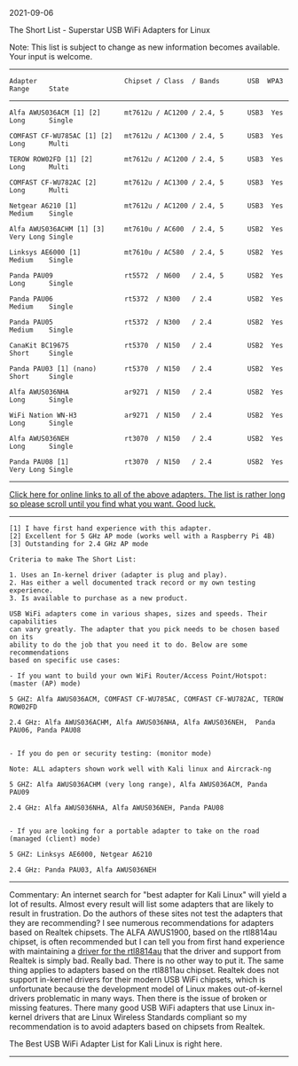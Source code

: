 2021-09-06

The Short List - Superstar USB WiFi Adapters for Linux

Note: This list is subject to change as new information becomes available.  Your input is welcome. 

-----

```
Adapter                      Chipset / Class  / Bands       USB  WPA3  Range     State
```

-----

```
Alfa AWUS036ACM [1] [2]      mt7612u / AC1200 / 2.4, 5      USB3  Yes  Long      Single

COMFAST CF-WU785AC [1] [2]   mt7612u / AC1300 / 2.4, 5      USB3  Yes  Long      Multi

TEROW ROW02FD [1] [2]        mt7612u / AC1200 / 2.4, 5      USB3  Yes  Long      Multi

COMFAST CF-WU782AC [2]       mt7612u / AC1300 / 2.4, 5      USB3  Yes  Long      Multi

Netgear A6210 [1]            mt7612u / AC1200 / 2.4, 5      USB3  Yes  Medium    Single

Alfa AWUS036ACHM [1] [3]     mt7610u / AC600  / 2.4, 5      USB2  Yes  Very Long Single

Linksys AE6000 [1]           mt7610u / AC580  / 2.4, 5      USB2  Yes  Medium    Single

Panda PAU09                  rt5572  / N600   / 2.4, 5      USB2  Yes  Long      Single

Panda PAU06                  rt5372  / N300   / 2.4         USB2  Yes  Medium    Single

Panda PAU05                  rt5372  / N300   / 2.4         USB2  Yes  Medium    Single

CanaKit BC19675              rt5370  / N150   / 2.4         USB2  Yes  Short     Single

Panda PAU03 [1] (nano)       rt5370  / N150   / 2.4         USB2  Yes  Short     Single        

Alfa AWUS036NHA              ar9271  / N150   / 2.4         USB2  Yes  Long      Single

WiFi Nation WN-H3            ar9271  / N150   / 2.4         USB2  Yes  Long      Single

Alfa AWUS036NEH              rt3070  / N150   / 2.4         USB2  Yes  Long      Single

Panda PAU08 [1]              rt3070  / N150   / 2.4         USB2  Yes  Very Long Single
```

-----

[Click here for online links to all of the above adapters. The list is rather long so please scroll until you find what you want. Good luck.](https://github.com/morrownr/USB-WiFi)

-----

```
[1] I have first hand experience with this adapter.
[2] Excellent for 5 GHz AP mode (works well with a Raspberry Pi 4B)
[3] Outstanding for 2.4 GHz AP mode

Criteria to make The Short List: 

1. Uses an In-kernel driver (adapter is plug and play).
2. Has either a well documented track record or my own testing experience.
3. Is available to purchase as a new product.

USB WiFi adapters come in various shapes, sizes and speeds. Their capabilities
can vary greatly. The adapter that you pick needs to be chosen based on its
ability to do the job that you need it to do. Below are some recommendations
based on specific use cases:

- If you want to build your own WiFi Router/Access Point/Hotspot: (master (AP) mode)

5 GHZ: Alfa AWUS036ACM, COMFAST CF-WU785AC, COMFAST CF-WU782AC, TEROW ROW02FD

2.4 GHz: Alfa AWUS036ACHM, Alfa AWUS036NHA, Alfa AWUS036NEH,  Panda PAU06, Panda PAU08


- If you do pen or security testing: (monitor mode)

Note: ALL adapters shown work well with Kali linux and Aircrack-ng

5 GHZ: Alfa AWUS036ACHM (very long range), Alfa AWUS036ACM, Panda PAU09 

2.4 GHz: Alfa AWUS036NHA, Alfa AWUS036NEH, Panda PAU08


- If you are looking for a portable adapter to take on the road (managed (client) mode)

5 GHZ: Linksys AE6000, Netgear A6210 

2.4 GHz: Panda PAU03, Alfa AWUS036NEH

```
-----

Commentary: An internet search for "best adapter for Kali Linux" will yield a lot of results. Almost every result will list some adapters that are likely to result in frustration. Do the authors of these sites not test the adapters that they are recommending? I see numerous recommendations for adapters based on Realtek chipsets. The ALFA AWUS1900, based on the rtl8814au chipset, is often recommended but I can tell you from first hand experience with maintaining a [driver for the rtl8814au](https://github.com/morrownr/8814au) that the driver and support from Realtek is simply bad. Really bad. There is no other way to put it. The same thing applies to adapters based on the rtl8811au chipset. Realtek does not support in-kernel drivers for their modern USB WiFi chipsets, which is unfortunate because the development model of Linux makes out-of-kernel drivers problematic in many ways. Then there is the issue of broken or missing features. There many good USB WiFi adapters that use Linux in-kernel drivers that are Linux Wireless Standards compliant so my recommendation is to avoid adapters based on chipsets from Realtek. 

The Best USB WiFi Adapter List for Kali Linux is right here.

-----
